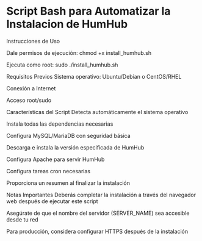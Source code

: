 # Script Bash para Automatizar la Instalacion de HumHub

Instrucciones de Uso

Dale permisos de ejecución: chmod +x install_humhub.sh

Ejecuta como root: sudo ./install_humhub.sh

Requisitos Previos
Sistema operativo: Ubuntu/Debian o CentOS/RHEL

Conexión a Internet

Acceso root/sudo

Características del Script
Detecta automáticamente el sistema operativo

Instala todas las dependencias necesarias

Configura MySQL/MariaDB con seguridad básica

Descarga e instala la versión especificada de HumHub

Configura Apache para servir HumHub

Configura tareas cron necesarias

Proporciona un resumen al finalizar la instalación

Notas Importantes
Deberás completar la instalación a través del navegador web después de ejecutar este script

Asegúrate de que el nombre del servidor (SERVER_NAME) sea accesible desde tu red

Para producción, considera configurar HTTPS después de la instalación
